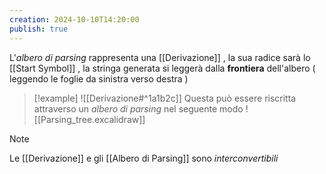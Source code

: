 ```yaml
---
creation: 2024-10-10T14:20:00
publish: true
---
```

L'*albero di parsing* rappresenta una [[Derivazione]] , la sua radice sarà lo [[Start Symbol]] , la stringa generata si leggerà dalla **frontiera** dell'albero ( leggendo le foglie da sinistra verso destra )

>[!example] 
>![[Derivazione#^1a1b2c]]
>Questa può essere riscritta attraverso un *albero di parsing* nel seguente modo
![[Parsing_tree.excalidraw]]

>[!note] 
>Le [[Derivazione]] e gli [[Albero di Parsing]] sono *interconvertibili*

